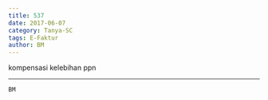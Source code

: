 ```yaml
---
title: 537
date: 2017-06-07
category: Tanya-SC
tags: E-Faktur
author: BM
---
```


kompensasi kelebihan ppn

---



`BM`
